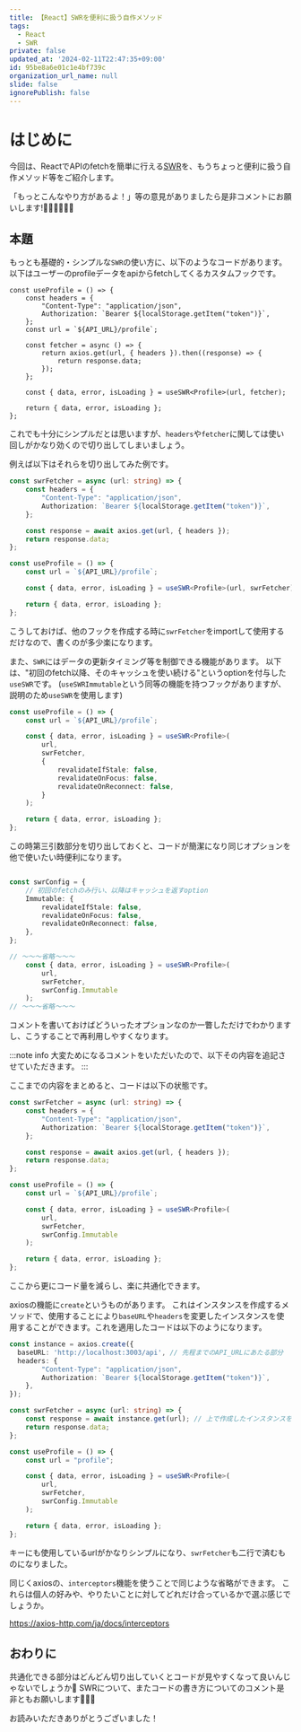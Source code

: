 ```yaml
---
title: 【React】SWRを便利に扱う自作メソッド
tags:
  - React
  - SWR
private: false
updated_at: '2024-02-11T22:47:35+09:00'
id: 95be8a6e01c1e4bf739c
organization_url_name: null
slide: false
ignorePublish: false
---
```

# はじめに
今回は、ReactでAPIのfetchを簡単に行える[SWR](https://swr.vercel.app/ja)を、もうちょっと便利に扱う自作メソッド等をご紹介します。

「もっとこんなやり方があるよ！」等の意見がありましたら是非コメントにお願いします!🙇🏻‍♂️🙇🏻‍♂️

## 本題
もっとも基礎的・シンプルな`SWR`の使い方に、以下のようなコードがあります。
以下はユーザーのprofileデータをapiからfetchしてくるカスタムフックです。

```tsx
const useProfile = () => {
    const headers = {
        "Content-Type": "application/json",
        Authorization: `Bearer ${localStorage.getItem("token")}`,
    };
    const url = `${API_URL}/profile`;

    const fetcher = async () => {
        return axios.get(url, { headers }).then((response) => {
            return response.data;
        });
    };

    const { data, error, isLoading } = useSWR<Profile>(url, fetcher);

    return { data, error, isLoading };
};
```

これでも十分にシンプルだとは思いますが、`headers`や`fetcher`に関しては使い回しがかなり効くので切り出してしまいましょう。

例えば以下はそれらを切り出してみた例です。

```ts
const swrFetcher = async (url: string) => {
    const headers = {
        "Content-Type": "application/json",
        Authorization: `Bearer ${localStorage.getItem("token")}`,
    };

    const response = await axios.get(url, { headers });
    return response.data;
};

const useProfile = () => {
    const url = `${API_URL}/profile`;

    const { data, error, isLoading } = useSWR<Profile>(url, swrFetcher);

    return { data, error, isLoading };
};
```

こうしておけば、他のフックを作成する時に`swrFetcher`をimportして使用するだけなので、書くのが多少楽になります。

また、`SWR`にはデータの更新タイミング等を制御できる機能があります。
以下は、"初回のfetch以降、そのキャッシュを使い続ける"というoptionを付与した`useSWR`です。
(`useSWRImmutable`という同等の機能を持つフックがありますが、説明のため`useSWR`を使用します)

```ts
const useProfile = () => {
    const url = `${API_URL}/profile`;

    const { data, error, isLoading } = useSWR<Profile>(
        url,
        swrFetcher,
        {
            revalidateIfStale: false,
            revalidateOnFocus: false,
            revalidateOnReconnect: false,
        }
    );

    return { data, error, isLoading };
};
```

この時第三引数部分を切り出しておくと、コードが簡潔になり同じオプションを他で使いたい時便利になります。

```ts

const swrConfig = {
    // 初回のfetchのみ行い、以降はキャッシュを返すoption
    Immutable: {
        revalidateIfStale: false,
        revalidateOnFocus: false,
        revalidateOnReconnect: false,
    },
};

// 〜〜〜省略〜〜〜
    const { data, error, isLoading } = useSWR<Profile>(
        url,
        swrFetcher,
        swrConfig.Immutable
    );
// 〜〜〜省略〜〜〜
```

コメントを書いておけばどういったオプションなのか一瞥しただけでわかりますし、こうすることで再利用しやすくなります。

:::note info
大変ためになるコメントをいただいたので、以下その内容を追記させていただきます。
:::

ここまでの内容をまとめると、コードは以下の状態です。

```ts
const swrFetcher = async (url: string) => {
    const headers = {
        "Content-Type": "application/json",
        Authorization: `Bearer ${localStorage.getItem("token")}`,
    };

    const response = await axios.get(url, { headers });
    return response.data;
};

const useProfile = () => {
    const url = `${API_URL}/profile`;

    const { data, error, isLoading } = useSWR<Profile>(
        url,
        swrFetcher,
        swrConfig.Immutable
    );

    return { data, error, isLoading };
};
```
ここから更にコード量を減らし、楽に共通化できます。

axiosの機能に`create`というものがあります。
これはインスタンスを作成するメソッドで、使用することにより`baseURL`や`headers`を変更したインスタンスを使用することができます。これを適用したコードは以下のようになります。

```ts
const instance = axios.create({
  baseURL: 'http://localhost:3003/api', // 先程までのAPI_URLにあたる部分
  headers: {
        "Content-Type": "application/json",
        Authorization: `Bearer ${localStorage.getItem("token")}`,
    },
});

const swrFetcher = async (url: string) => {
    const response = await instance.get(url); // 上で作成したインスタンスを使用
    return response.data;
};

const useProfile = () => {
    const url = "profile";

    const { data, error, isLoading } = useSWR<Profile>(
        url,
        swrFetcher,
        swrConfig.Immutable
    );

    return { data, error, isLoading };
};
```

キーにも使用しているurlがかなりシンプルになり、`swrFetcher`も二行で済むものになりました。

同じくaxiosの、`interceptors`機能を使うことで同じような省略ができます。
これらは個人の好みや、やりたいことに対してどれだけ合っているかで選ぶ感じでしょうか。

https://axios-http.com/ja/docs/interceptors

## おわりに
共通化できる部分はどんどん切り出していくとコードが見やすくなって良いんじゃないでしょうか🤗
SWRについて、またコードの書き方についてのコメント是非ともお願いします🙇🏻‍♂️

お読みいただきありがとうございました！
